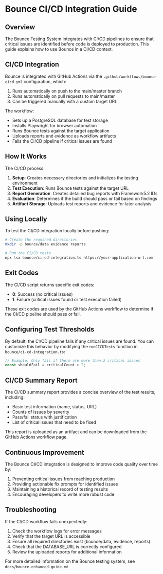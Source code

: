# Bounce CI/CD Integration Guide

## Overview

The Bounce Testing System integrates with CI/CD pipelines to ensure that critical issues are identified before code is deployed to production. This guide explains how to use Bounce in a CI/CD context.

## CI/CD Integration

Bounce is integrated with GitHub Actions via the `.github/workflows/bounce-cicd.yml` configuration, which:

1. Runs automatically on push to the main/master branch
2. Runs automatically on pull requests to main/master
3. Can be triggered manually with a custom target URL

The workflow:
- Sets up a PostgreSQL database for test storage
- Installs Playwright for browser automation
- Runs Bounce tests against the target application
- Uploads reports and evidence as workflow artifacts
- Fails the CI/CD pipeline if critical issues are found

## How It Works

The CI/CD process:

1. **Setup**: Creates necessary directories and initializes the testing environment
2. **Test Execution**: Runs Bounce tests against the target URL
3. **Report Generation**: Creates detailed bug reports with Framework5.2 IDs
4. **Evaluation**: Determines if the build should pass or fail based on findings
5. **Artifact Storage**: Uploads test reports and evidence for later analysis

## Using Locally

To test the CI/CD integration locally before pushing:

```bash
# Create the required directories
mkdir -p bounce/data evidence reports

# Run the CI/CD tests
npx tsx bounce/ci-cd-integration.ts https://your-application-url.com
```

## Exit Codes

The CI/CD script returns specific exit codes:

- **0**: Success (no critical issues)
- **1**: Failure (critical issues found or test execution failed)

These exit codes are used by the GitHub Actions workflow to determine if the CI/CD pipeline should pass or fail.

## Configuring Test Thresholds

By default, the CI/CD pipeline fails if any critical issues are found. You can customize this behavior by modifying the `runCICDTests` function in `bounce/ci-cd-integration.ts`:

```typescript
// Example: Only fail if there are more than 2 critical issues
const shouldFail = criticalCount > 2;
```

## CI/CD Summary Report

The CI/CD summary report provides a concise overview of the test results, including:

- Basic test information (name, status, URL)
- Counts of issues by severity
- Pass/fail status with justification
- List of critical issues that need to be fixed

This report is uploaded as an artifact and can be downloaded from the GitHub Actions workflow page.

## Continuous Improvement

The Bounce CI/CD integration is designed to improve code quality over time by:

1. Preventing critical issues from reaching production
2. Providing actionable fix prompts for identified issues
3. Maintaining a historical record of testing results
4. Encouraging developers to write more robust code

## Troubleshooting

If the CI/CD workflow fails unexpectedly:

1. Check the workflow logs for error messages
2. Verify that the target URL is accessible
3. Ensure all required directories exist (bounce/data, evidence, reports)
4. Check that the DATABASE_URL is correctly configured
5. Review the uploaded reports for additional information

For more detailed information on the Bounce testing system, see `docs/bounce-enhanced-guide.md`.